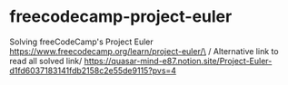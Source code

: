 # freecodecamp-project-euler
Solving freeCodeCamp's Project Euler\
https://www.freecodecamp.org/learn/project-euler/\
/
Alternative link to read all solved link/
https://quasar-mind-e87.notion.site/Project-Euler-d1fd6037183141fdb2158c2e55de9115?pvs=4
